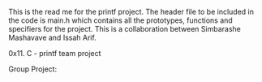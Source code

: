 This is the read me for the printf project. The header file to be included in the code is main.h which contains all the prototypes, functions and specifiers for the project. This is a collaboration between Simbarashe Mashavave and Issah Arif.

0x11. C - printf team project

Group Project: